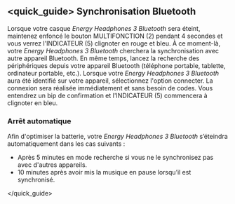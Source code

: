 ## <quick_guide> Synchronisation Bluetooth

Lorsque votre casque *Energy Headphones 3 Bluetooth* sera éteint, maintenez enfoncé le bouton MULTIFONCTION (2) pendant 4 secondes et vous verrez l'INDICATEUR (5) clignoter en rouge et bleu. À ce moment-là, votre *Energy Headphones 3 Bluetooth* cherchera la synchronisation avec autre appareil Bluetooth. En même temps, lancez la recherche des périphériques depuis votre appareil Bluetooth (téléphone portable, tablette, ordinateur portable, etc.). Lorsque votre *Energy Headphones 3 Bluetooth* aura été identifié sur votre appareil, sélectionnez l'option connecter. La connexion sera réalisée immédiatement et sans besoin de codes. Vous entendrez un bip de confirmation et l'INDICATEUR (5) commencera à clignoter en bleu.

### Arrêt automatique
Afin d'optimiser la batterie, votre *Energy Headphones 3 Bluetooth* s’éteindra automatiquement dans les cas suivants :

- Après 5 minutes en mode recherche si vous ne le synchronisez pas avec d'autres appareils.
- 10 minutes après avoir mis la musique en pause lorsqu’il est synchronisé.

</unique> </quick_guide>
